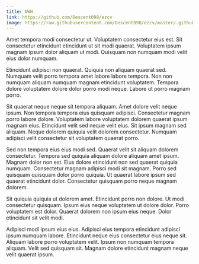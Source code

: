 ```yaml
---
title: NWH
link: https://github.com/Descent098/ezcv
image: https://raw.githubusercontent.com/Descent098/ezcv/master/.github/logo.png
---
```


Amet tempora modi consectetur ut. Voluptatem consectetur eius est. Sit consectetur etincidunt etincidunt ut sit modi quaerat. Voluptatem ipsum magnam ipsum dolor aliquam ut modi. Quisquam non numquam modi velit eius dolor numquam.

Etincidunt adipisci non quaerat. Quiquia non aliquam quaerat sed. Numquam velit porro tempora amet labore labore tempora. Non non numquam aliquam numquam magnam etincidunt voluptatem. Tempora dolore voluptatem dolore dolor porro modi neque. Labore ut porro magnam porro.

Sit quaerat neque neque sit tempora aliquam. Amet dolore velit neque ipsum. Non tempora tempora eius quisquam adipisci. Consectetur magnam porro labore dolore. Voluptatem labore voluptatem dolorem quaerat ipsum magnam eius. Etincidunt velit sed neque velit eius. Sit ipsum magnam sed aliquam. Neque dolorem quiquia velit dolorem consectetur. Numquam adipisci velit consectetur sit voluptatem quaerat porro.

Sed non tempora eius eius modi sed. Quaerat velit sit aliquam dolorem consectetur. Tempora sed quiquia aliquam dolore aliquam amet ipsum. Magnam dolor non est. Eius dolore etincidunt non sed quaerat quiquia numquam. Consectetur magnam adipisci modi sit magnam. Porro sed quisquam quisquam dolor porro quiquia. Ut quaerat labore ipsum sed quaerat etincidunt dolor. Consectetur quisquam porro neque magnam dolorem.

Sit quiquia quiquia ut dolorem amet. Etincidunt porro non dolore. Ut modi consectetur quisquam. Ipsum eius neque voluptatem ut dolore dolor. Porro voluptatem est dolor. Quaerat dolorem non ipsum eius neque. Dolor etincidunt sit velit modi.

Adipisci modi ipsum eius eius. Adipisci eius tempora etincidunt adipisci ipsum numquam labore. Etincidunt neque eius consectetur eius neque sit. Aliquam labore porro voluptatem velit. Ipsum non numquam tempora aliquam. Velit sed quisquam sit. Magnam dolore etincidunt magnam neque velit quaerat ipsum.
    